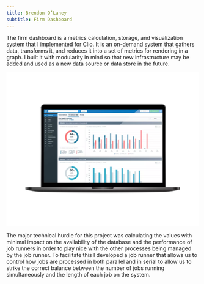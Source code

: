 ```yaml
---
title: Brendon O’Laney
subtitle: Firm Dashboard
---
```


The firm dashboard is a metrics calculation, storage, and visualization system
that I implemented for Clio. It is an on-demand system that gathers data,
transforms it, and reduces it into a set of metrics for rendering in a graph. I
built it with modularity in mind so that new infrastructure may be added and
used as a new data source or data store in the future.

![Image courtesy Clio](../img/fd.png)

The major technical hurdle for this project was calculating the values with
minimal impact on the availability of the database and the performance of job
runners in order to play nice with the other processes being managed by the job
runner. To facilitate this I developed a job runner that allows us to control
how jobs are processed in both parallel and in serial to allow us to strike the
correct balance between the number of jobs running simultaneously and the length
of each job on the system.
